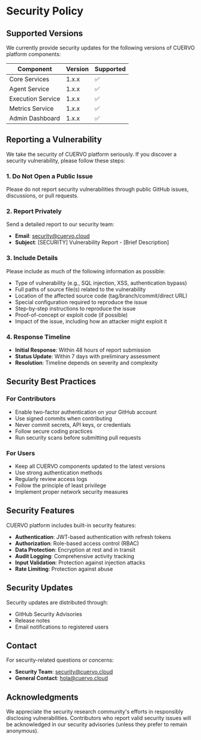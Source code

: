 # Security Policy

## Supported Versions

We currently provide security updates for the following versions of CUERVO platform components:

| Component | Version | Supported |
| --------- | ------- | --------- |
| Core Services | 1.x.x | ✅ |
| Agent Service | 1.x.x | ✅ |
| Execution Service | 1.x.x | ✅ |
| Metrics Service | 1.x.x | ✅ |
| Admin Dashboard | 1.x.x | ✅ |

## Reporting a Vulnerability

We take the security of CUERVO platform seriously. If you discover a security vulnerability, please follow these steps:

### 1. Do Not Open a Public Issue

Please do not report security vulnerabilities through public GitHub issues, discussions, or pull requests.

### 2. Report Privately

Send a detailed report to our security team:
- **Email**: security@cuervo.cloud
- **Subject**: [SECURITY] Vulnerability Report - [Brief Description]

### 3. Include Details

Please include as much of the following information as possible:
- Type of vulnerability (e.g., SQL injection, XSS, authentication bypass)
- Full paths of source file(s) related to the vulnerability
- Location of the affected source code (tag/branch/commit/direct URL)
- Special configuration required to reproduce the issue
- Step-by-step instructions to reproduce the issue
- Proof-of-concept or exploit code (if possible)
- Impact of the issue, including how an attacker might exploit it

### 4. Response Timeline

- **Initial Response**: Within 48 hours of report submission
- **Status Update**: Within 7 days with preliminary assessment
- **Resolution**: Timeline depends on severity and complexity

## Security Best Practices

### For Contributors

- Enable two-factor authentication on your GitHub account
- Use signed commits when contributing
- Never commit secrets, API keys, or credentials
- Follow secure coding practices
- Run security scans before submitting pull requests

### For Users

- Keep all CUERVO components updated to the latest versions
- Use strong authentication methods
- Regularly review access logs
- Follow the principle of least privilege
- Implement proper network security measures

## Security Features

CUERVO platform includes built-in security features:

- **Authentication**: JWT-based authentication with refresh tokens
- **Authorization**: Role-based access control (RBAC)
- **Data Protection**: Encryption at rest and in transit
- **Audit Logging**: Comprehensive activity tracking
- **Input Validation**: Protection against injection attacks
- **Rate Limiting**: Protection against abuse

## Security Updates

Security updates are distributed through:
- GitHub Security Advisories
- Release notes
- Email notifications to registered users

## Contact

For security-related questions or concerns:
- **Security Team**: security@cuervo.cloud
- **General Contact**: hola@cuervo.cloud

## Acknowledgments

We appreciate the security research community's efforts in responsibly disclosing vulnerabilities. Contributors who report valid security issues will be acknowledged in our security advisories (unless they prefer to remain anonymous).